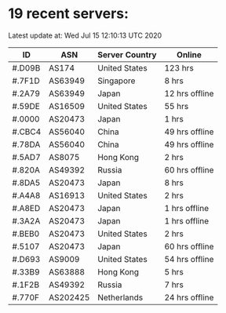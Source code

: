 # 19 recent servers:

Latest update at: Wed Jul 15 12:10:13 UTC 2020

| ID | ASN | Server Country | Online |
| -- | --- | -------------- | ------ |
| #.D09B | AS174 | United States | 123 hrs |
| #.7F1D | AS63949 | Singapore | 8 hrs |
| #.2A79 | AS63949 | Japan | 12 hrs offline |
| #.59DE | AS16509 | United States | 55 hrs |
| #.0000 | AS20473 | Japan | 1 hrs |
| #.CBC4 | AS56040 | China | 49 hrs offline |
| #.78DA | AS56040 | China | 49 hrs offline |
| #.5AD7 | AS8075 | Hong Kong | 2 hrs |
| #.820A | AS49392 | Russia | 60 hrs offline |
| #.8DA5 | AS20473 | Japan | 8 hrs |
| #.A4A8 | AS16913 | United States | 2 hrs |
| #.A8ED | AS20473 | Japan | 1 hrs offline |
| #.3A2A | AS20473 | Japan | 1 hrs offline |
| #.BEB0 | AS20473 | United States | 2 hrs |
| #.5107 | AS20473 | Japan | 60 hrs offline |
| #.D693 | AS9009 | United States | 54 hrs offline |
| #.33B9 | AS63888 | Hong Kong | 5 hrs |
| #.1F2B | AS49392 | Russia | 7 hrs |
| #.770F | AS202425 | Netherlands | 24 hrs offline |

